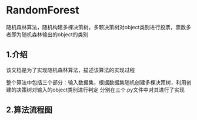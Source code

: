 # RandomForest

随机森林算法，随机构建多棵决策树，多颗决策树对object类别进行投票，票数多者即为随机森林输出的object的类别

## 1.介绍

该文档是为了实现随机森林算法，描述该算法的实现过程

整个算法中包括三个部分：输入数据集，根据数据集随机创建多棵决策树，利用创建的决策树对输入的object类别进行判定
分别在三个.py文件中对其进行了实现

## 2.算法流程图

